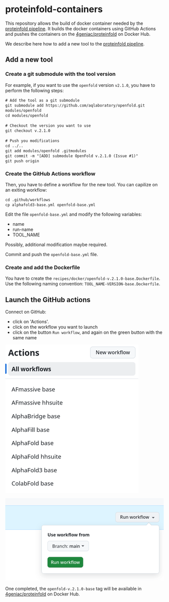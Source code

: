 # proteinfold-containers

This repository allows the build of docker container needed by the [proteinfold pipeline](https://github.com/bioinfo-pf-curie/proteinfold). It builds the docker containers using GitHub Actions and pushes the containers on the [4geniac/proteinfold](https://hub.docker.com/r/4geniac/proteinfold) on Docker Hub.

We describe here how to add a new tool to the [proteinfold pipeline](https://github.com/bioinfo-pf-curie/proteinfold).

## Add a new tool 

### Create a git submodule with the tool version

For example, if you want to use the `openfold` version `v2.1.0`, you have to perform the following steps:

```
# Add the tool as a git submodule
git submodule add https://github.com/aqlaboratory/openfold.git modules/openfold
cd modules/openfold

# Checkout the version you want to use
git checkout v.2.1.0

# Push you modifications
cd ../..
git add modules/openfold .gitmodules
git commit -m "[ADD] submodule OpenFold v.2.1.0 (Issue #1)"
git push origin
```


### Create the GitHub Actions workflow

Then, you have to define a workflow for the new tool. You can capilize on an exiting workflow:

```
cd .github/workflows
cp alphafold3-base.yml openfold-base.yml
```

Edit the file `openfold-base.yml` and modify the following variables:

- name
- run-name
- TOOL_NAME

Possibly, additional modification maybe required.

Commit and push the `openfold-base.yml` file.

###  Create and add the Dockerfile

You have to create the `recipes/docker/openfold-v.2.1.0-base.Dockerfile`. Use the following naming convention: `TOOL_NAME-VERSION-base.Dockerfile`.


## Launch the GitHub actions

Connect on GitHub:

- click on 'Actions'.
- click on the workflow you want to launch
- click on the button `Run workflow`, and again on the green button with the same name

![Actions wkl](docs/actions-wkl.png)

![Actions run wkl](docs/actions-run-wkl.png)

One completed, the `openfold-v.2.1.0-base` tag will be available in [4geniac/proteinfold](https://hub.docker.com/r/4geniac/proteinfold) on Docker Hub.
